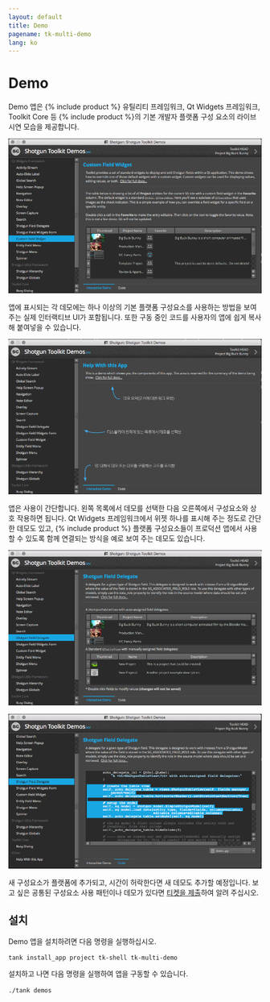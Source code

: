 ```yaml
---
layout: default
title: Demo
pagename: tk-multi-demo
lang: ko
---
```


# Demo

Demo 앱은 {% include product %} 유틸리티 프레임워크, Qt Widgets 프레임워크, Toolkit Core 등 {% include product %}의 기본 개발자 플랫폼 구성 요소의 라이브 시연 모습을 제공합니다.

![Demo 앱](../images/apps/multi-demo-demo_app.png)

앱에 표시되는 각 데모에는 하나 이상의 기본 플랫폼 구성요소를 사용하는 방법을 보여 주는 실제 인터랙티브 UI가 포함됩니다. 또한 구동 중인 코드를 사용자의 앱에 쉽게 복사해 붙여넣을 수 있습니다.

![데모 기본사항](../images/apps/multi-demo-help_demo.png)

앱은 사용이 간단합니다. 왼쪽 목록에서 데모를 선택한 다음 오른쪽에서 구성요소와 상호 작용하면 됩니다. Qt Widgets 프레임워크에서 위젯 하나를 표시해 주는 정도로 간단한 데모도 있고, {% include product %} 플랫폼 구성요소들이 프로덕션 앱에서 사용할 수 있도록 함께 연결되는 방식을 예로 보여 주는 데모도 있습니다.

![예시 데모](../images/apps/multi-demo-delegate_demo.png)

![코드 탭](../images/apps/multi-demo-code_tab.png)

새 구성요소가 플랫폼에 추가되고, 시간이 허락한다면 새 데모도 추가할 예정입니다. 보고 싶은 공통된 구성요소 사용 패턴이나 데모가 있다면 [티켓을 제출](https://knowledge.autodesk.com/contact-support)하여 알려 주십시오.

## 설치

Demo 앱을 설치하려면 다음 명령을 실행하십시오.

```
tank install_app project tk-shell tk-multi-demo
```

설치하고 나면 다음 명령을 실행하여 앱을 구동할 수 있습니다.

`./tank demos`
